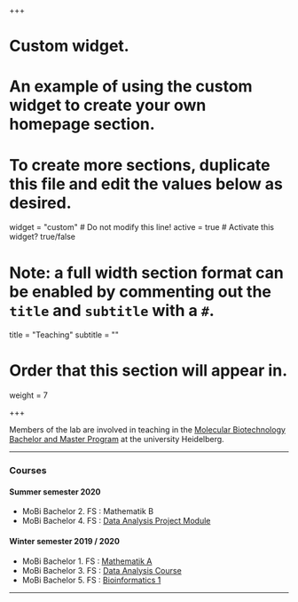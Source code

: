+++
# Custom widget.
# An example of using the custom widget to create your own homepage section.
# To create more sections, duplicate this file and edit the values below as desired.
widget = "custom"  # Do not modify this line!
active = true  # Activate this widget? true/false

# Note: a full width section format can be enabled by commenting out the `title` and `subtitle` with a `#`.
title = "Teaching"
subtitle = ""

# Order that this section will appear in.
weight = 7

+++

Members of the lab are involved in teaching in the [Molecular Biotechnology Bachelor and Master Program](https://www.uni-heidelberg.de/courses/prospective/academicprograms/Molecular_Biotechnology_en_ba.html) at the university Heidelberg.

*************

### Courses

#### Summer semester 2020

* MoBi Bachelor 2. FS : Mathematik B
* MoBi Bachelor 4. FS : [Data Analysis Project Module](https://datascience-mobi.github.io/)


#### Winter semester 2019 / 2020

* MoBi Bachelor 1. FS :  [Mathematik A](http://bioinfo.ipmb.uni-heidelberg.de/crg/mathea/)
* MoBi Bachelor 3. FS :  [Data Analysis Course](http://bioinfo.ipmb.uni-heidelberg.de/crg/datascience3fs/)
* MoBi Bachelor 5. FS :  [Bioinformatics 1](http://bioinfo.ipmb.uni-heidelberg.de/crg/bioinfo1/)

<!-- #### Summer semester 2019 

* MoBi Bachelor 2. FS :  [Mathematik B](http://bioinfo.ipmb.uni-heidelberg.de/crg/matheb/)
* MoBi Bachelor 4. FS :  [Data Analysis Project](https://datascience-mobi.github.io)
* MoBi Bachelor 6. FS :  [Bioinformatik 2](http://bioinfo.ipmb.uni-heidelberg.de/crg/bioinfo2/)

 -->
*************

<!-- ### Bachelor thesis projects 2020

Here are some possible topics/projects for students wanting do to their bachelor thesis in our group during the summer semester 2020

#### Topic 1 : using single-cell data to interpret expression data from patients

Currently, more and more single-cell RNA-seq datasets are generated to increase the resolution of transcriptomics to the single-cell level. These datasets allow to understand the mixture of cell types within a tissue sample, and have been applied to create atlases of cell types from mouse embryos. On the other hand, there are thousands of bulk RNA-seq datasets available, which lack this resolution. We are working on implementing methods to re-interpret bulk datasets using single-cell information, and map for example patient data onto trajectories defined from single-cell expression. The project would be to contribute to the development of this method, in particular, the visualization of the data, and to apply it to a large set of pediatric tumor types. Comparison to datasets of normal tumor would be used to validate the method.

Main aspects:

* data analysis of sequencing data
* interactive visualization using Shiny
* comparative genomics (mouse/human)

References

* [The single-cell transcriptional landscape of mammalian organogenesis](http://www.nature.com/articles/s41586-019-0969-x)

#### Topic 2 : single-cell multi-omics integration using auto-encoder strategies

In the last three years, a new wave of technologies that allows profiling multiple molecular levels in single-cells  at the same time has come to light, e.g.;  CITEseq,  scCAT-seq, scNMT-seq, and scDam&T. Therefore it is crucial to develop new methods that take into account multiple layers of information at the same time to find clusters of cells, identify interactions between such layers and generate signatures or factors underlying the differences between cells.

Auto-encoders are a popular way to achieve dimensional reduction in a non-linear way, and extract relevant features from a dataset. This can be applied e.g. to a single-cell dataset and can be compared to a method based on linear approaches such as principal component analysis or non-negative matrix factorization. Such approaches can also be used to perform integration of multi-omics datasets. The goal of the project ist to explore the possibilities of auto-encoders for integrating single-cell RNA-seq and single-cell ATAC-seq from different in-house and published datasets, and compare the result of these integrations to other methods implemented e.g. in popular R packages or based on integrative non-matrix factorization

Main aspects:

* machine learning using python
* handling of large single-cell datasets

References

* check [this post](https://towardsdatascience.com/deep-learning-for-data-integration-46d51601f781)
* [High-throughput sequencing of the transcriptome and chromatin accessibility in the same cell](http://www.nature.com/articles/s41587-019-0290-0)
* [Autoencoder-based cluster ensembles for single-cell RNA-seq data analysis](https://doi.org/10.1101/773903)



#### Topic 3 : improving stratification of schizophrenia patients using multi-omics datasets

Schizophrenia is a severe disease whose diagnosis is mostly based on clinical interviews. Within a large consortium, we are working on improving this by identifying molecular signatures based on multiple omics data types, for example DNA methylation, and gene expression (RNA-seq). This integration will likely improve stratification of patients based on a single data type. The goal of the project would be to implement several strategies to perform this data integration (neural networks, integrative linear methods, ...) to identify patient groups and benchmark these approaches against single data stratification.

Main aspects

* data processing of primary RNA-seq and methylation data
* implementation of data integration strategies using neural networks and matrix factorization
* biological validation of the signatures using literature-based knowledge

References

* see for example [this paper](https://journals.plos.org/plosone/article?id=10.1371/journal.pone.0095875#s2)
* [Multi-view Factorization AutoEncoder with Network Constraints for Multi-omic Integrative Analysis](https://doi.org/10.1101/773903)


#### Topic 4 : differential "in-silico phenotyping" of tumor and normal tissues

The existence of large RNA-seq datasets of tumor tissue and matching normal tissue allows to conduct comparative studies. In particular, recent approaches allow to determine the activity of pathways and transcription factors from the transcriptomic data, which can be used to understand how pathways and master regulators are jointly activated or seem to have mutually exclusive patterns. In recent projects, we have for example described how mesenchymal phenotypes appear to be tightly related to pathway activation, for example the RAS pathway. The goal of the project is to conduct a large scale analysis of the activity patterns of pathways and master regulators, and to understand how these patterns are perturbed in tumor tissues compared with normal counterpart. We will in particular focus on processes related to ferroptosis across various tumor types to describe how this process is related to other pathways.

Main aspects

* large scale processing of transcriptomic data from TCGA
* implementation of statistical methods to study differential correlation
* visual representation of the data and interactive data mining.



 -->